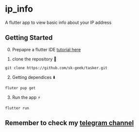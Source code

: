 # ip_info

A flutter app to view basic info about your IP address

## Getting Started


0. Prepapre a flutter IDE [tutorial here](https://docs.flutter.dev/get-started/install)

1. clone the repository 📂
```
git clone https://github.com/sk-geek/tasker.git
```
2. Getting dependices ⬇️
```
fluter pup get
```
3. Run the app ⚡
```
flutter run
```

## Remember to check my [telegram channel](https://t.me/sezar3l3)
